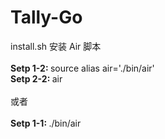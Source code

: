 # Tally-Go

<span>install.sh</span> 安装 Air 脚本
<br />
<br />
<b>Setp 1-2: </b>source alias air='./bin/air'<br />
<b>Setp 2-2: </b>air
<br />
<br />
或者
<br />
<br />
<b>Setp 1-1: </b>./bin/air<br />
